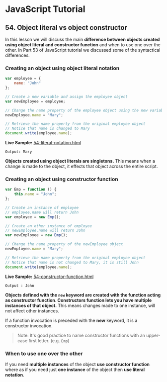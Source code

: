 <!-- markdownlint-disable MD022 MD033 -->
# JavaScript Tutorial

## 54. Object literal vs object constructor

In this lesson we will discuss the main **difference between objects created using object literal and constructor function** and when to use one over the other. In Part 53 of JavaScript tutorial we discussed some of the syntactical differences.

### Creating an object using object literal notation

```js
var employee = {
    name: "John"
};

// Create a new variable and assign the employee object
var newEmployee = employee;

// Change the name property of the employee object using the new variable
newEmployee.name = "Mary";

// Retrieve the name property from the original employee object
// Notice that name is changed to Mary
document.write(employee.name);
```

**Live Sample:** [54-literal-notation.html](https://james-priest.github.io/code-exercises/javascript_exercises/javascript-csharp/public/54-literal-notation.html)

```text
Output: Mary
```

**Objects created using object literals are singletons.** This means when a change is made to the object, it effects that object across the entire script.

### Creating an object using constructor function

```js
var Emp = function () {
    this.name = "John";
};

// Create an instance of employee
// employee.name will return John
var employee = new Emp();

// Create an other instance of employee
// newEmployee.name will return John
var newEmployee = new Emp();

// Change the name property of the newEmployee object
newEmployee.name = "Mary";

// Retrieve the name property from the original employee object
// Notice that name is not changed to Mary, it is still John
document.write(employee.name);
```

**Live Sample:** [54-constructor-function.html](https://james-priest.github.io/code-exercises/javascript_exercises/javascript-csharp/public/54-constructor-function.html)

```text
Output : John
```

**Objects defined with the `new` keyword are created with the function acting as constructor function. Constructors function lets you have multiple instances of that object.** This means changes made to one instance, will not affect other instances.

If a function invocation is preceded with the **new** keyword, it is a constructor invocation.

> Note: It's good practice to name constructor functions with an upper-case first letter. (e.g. `Emp`)

### When to use one over the other
If you need **multiple instances** of the object **use constructor function** where as if you need just **one instance** of the object then **use literal notation**.